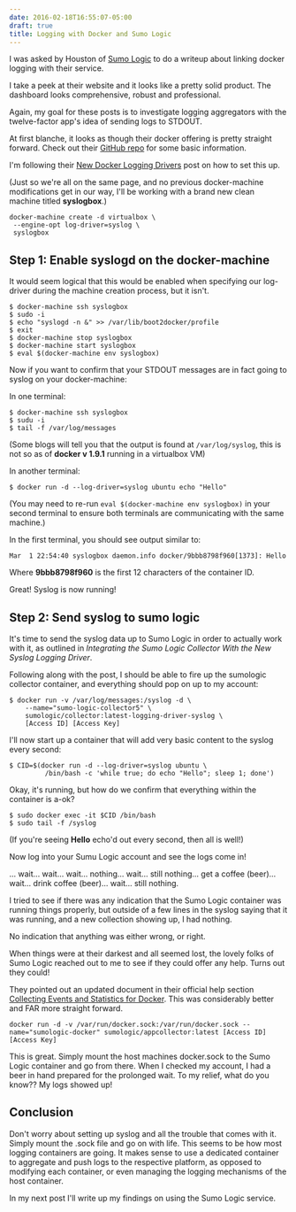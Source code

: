 ```yaml
---
date: 2016-02-18T16:55:07-05:00
draft: true
title: Logging with Docker and Sumo Logic
---
```


I was asked by Houston of [Sumo Logic](https://www.sumologic.com) to do a writeup about linking docker logging with their service.

I take a peek at their website and it looks like a pretty solid product. The dashboard looks comprehensive, robust and professional.

Again, my goal for these posts is to investigate logging aggregators with the twelve-factor app's idea of sending logs to STDOUT.

At first blanche, it looks as though their docker offering is pretty straight forward. Check out their [GitHub repo](https://github.com/SumoLogic/sumologic-collector-docker) for some basic information.

I'm following their [New Docker Logging Drivers](https://www.sumologic.com/2015/04/16/new-docker-logging-drivers/) post on how to set this up.

(Just so we're all on the same page, and no previous docker-machine modifications get in our way, I'll be working with a brand new clean machine titled **syslogbox**.)

```
docker-machine create -d virtualbox \
 --engine-opt log-driver=syslog \
 syslogbox
```

## Step 1: Enable **syslogd** on the docker-machine
It would seem logical that this would be enabled when specifying our log-driver during the machine creation process, but it isn't.

```
$ docker-machine ssh syslogbox
$ sudo -i
$ echo "syslogd -n &" >> /var/lib/boot2docker/profile
$ exit
$ docker-machine stop syslogbox
$ docker-machine start syslogbox
$ eval $(docker-machine env syslogbox)
```

Now if you want to confirm that your STDOUT messages are in fact going to syslog on your docker-machine:

In one terminal:
```
$ docker-machine ssh syslogbox
$ sudu -i
$ tail -f /var/log/messages
```

(Some blogs will tell you that the output is found at `/var/log/syslog`, this is not so as of **docker v 1.9.1** running in a virtualbox VM)

In another terminal:
```
$ docker run -d --log-driver=syslog ubuntu echo "Hello"
```

(You may need to re-run `eval $(docker-machine env syslogbox)` in your second terminal to ensure both terminals are communicating with the same machine.)

In the first terminal, you should see output similar to:
```
Mar  1 22:54:40 syslogbox daemon.info docker/9bbb8798f960[1373]: Hello
```

Where **9bbb8798f960** is the first 12 characters of the container ID.

Great! Syslog is now running!

## Step 2: Send syslog to sumo logic

It's time to send the syslog data up to Sumo Logic in order to actually work with it, as outlined in *Integrating the Sumo Logic Collector With the New Syslog Logging Driver*.

Following along with the post, I should be able to fire up the sumologic collector container, and everything should pop on up to my account:
```
$ docker run -v /var/log/messages:/syslog -d \
    --name="sumo-logic-collector5" \
    sumologic/collector:latest-logging-driver-syslog \
    [Access ID] [Access Key]
```

I'll now start up a container that will add very basic content to the syslog every second:
```
$ CID=$(docker run -d --log-driver=syslog ubuntu \
         /bin/bash -c 'while true; do echo "Hello"; sleep 1; done')
```

Okay, it's running, but how do we confirm that everything within the container is a-ok?
```
$ sudo docker exec -it $CID /bin/bash
$ sudo tail -f /syslog
```

(If you're seeing **Hello** echo'd out every second, then all is well!)

Now log into your Sumu Logic account and see the logs come in!

... wait... wait... wait... nothing... wait... still nothing... get a coffee (beer)... wait... drink coffee (beer)... wait... still nothing.

I tried to see if there was any indication that the Sumo Logic container was running things properly, but outside of a few lines in the syslog saying that it was running, and a new collection showing up, I had nothing.

No indication that anything was either wrong, or right.

When things were at their darkest and all seemed lost, the lovely folks of Sumo Logic reached out to me to see if they could offer any help. Turns out they could!

They pointed out an updated document in their official help section [Collecting Events and Statistics for Docker](https://service.us2.sumologic.com/help/Default.htm#Collecting_Logs_for_Docker.htm?Highlight=docker). This was considerably better and FAR more straight forward.

```
docker run -d -v /var/run/docker.sock:/var/run/docker.sock --name="sumologic-docker" sumologic/appcollector:latest [Access ID] [Access Key]
```

This is great. Simply mount the host machines docker.sock to the Sumo Logic container and go from there. When I checked my account, I had a beer in hand prepared for the prolonged wait. To my relief, what do you know?? My logs showed up!

## Conclusion

Don't worry about setting up syslog and all the trouble that comes with it. Simply mount the .sock file and go on with life. This seems to be how most logging containers are going. It makes sense to use a dedicated container to aggregate and push logs to the respective platform, as opposed to modifying each container, or even managing the logging mechanisms of the host container.

In my next post I'll write up my findings on using the Sumo Logic service.